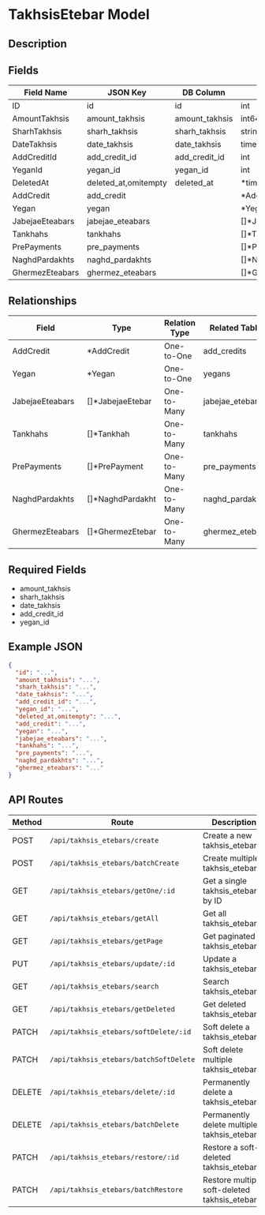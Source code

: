 # TakhsisEtebar Model

## Description


## Fields
| Field Name | JSON Key | DB Column | Type | Required | Validation | Description |
|------------|----------|-----------|------|----------|------------|-------------|
| ID | id | id | int | false | omitempty,gt=0 |  |
| AmountTakhsis | amount_takhsis | amount_takhsis | int64 | true | required,gt=0 |  |
| SharhTakhsis | sharh_takhsis | sharh_takhsis | string | true | required,max=255,regex=epns |  |
| DateTakhsis | date_takhsis | date_takhsis | time.Time | true | required,pasttime |  |
| AddCreditId | add_credit_id | add_credit_id | int | true | required,gt=0,exists=add_credits.id |  |
| YeganId | yegan_id | yegan_id | int | true | required,gt=0,exists=yegans.id |  |
| DeletedAt | deleted_at,omitempty | deleted_at | *time.Time | false | omitempty,pasttime |  |
| AddCredit | add_credit |  | *AddCredit | false |  |  |
| Yegan | yegan |  | *Yegan | false |  |  |
| JabejaeEteabars | jabejae_eteabars |  | []*JabejaeEtebar | false |  |  |
| Tankhahs | tankhahs |  | []*Tankhah | false |  |  |
| PrePayments | pre_payments |  | []*PrePayment | false |  |  |
| NaghdPardakhts | naghd_pardakhts |  | []*NaghdPardakht | false |  |  |
| GhermezEteabars | ghermez_eteabars |  | []*GhermezEtebar | false |  |  |


## Relationships
| Field | Type | Relation Type | Related Table | Foreign Key |
|-------|------|---------------|---------------|-------------|
| AddCredit | *AddCredit | One-to-One | add_credits | takhsis_etebar_id |
| Yegan | *Yegan | One-to-One | yegans | yegan_id |
| JabejaeEteabars | []*JabejaeEtebar | One-to-Many | jabejae_etebars | takhsis_etebar_id |
| Tankhahs | []*Tankhah | One-to-Many | tankhahs | takhsis_etebar_id |
| PrePayments | []*PrePayment | One-to-Many | pre_payments | takhsis_etebar_id |
| NaghdPardakhts | []*NaghdPardakht | One-to-Many | naghd_pardakhts | takhsis_etebar_id |
| GhermezEteabars | []*GhermezEtebar | One-to-Many | ghermez_etebars | takhsis_etebar_id |


## Required Fields
- amount_takhsis
- sharh_takhsis
- date_takhsis
- add_credit_id
- yegan_id

## Example JSON
```json
{
  "id": "...",
  "amount_takhsis": "...",
  "sharh_takhsis": "...",
  "date_takhsis": "...",
  "add_credit_id": "...",
  "yegan_id": "...",
  "deleted_at,omitempty": "...",
  "add_credit": "...",
  "yegan": "...",
  "jabejae_eteabars": "...",
  "tankhahs": "...",
  "pre_payments": "...",
  "naghd_pardakhts": "...",
  "ghermez_eteabars": "..."
}
```

## API Routes
| Method | Route | Description |
|--------|-------|-------------|
| POST | `/api/takhsis_etebars/create` | Create a new takhsis_etebars |
| POST | `/api/takhsis_etebars/batchCreate` | Create multiple takhsis_etebarss |
| GET | `/api/takhsis_etebars/getOne/:id` | Get a single takhsis_etebars by ID |
| GET | `/api/takhsis_etebars/getAll` | Get all takhsis_etebarss |
| GET | `/api/takhsis_etebars/getPage` | Get paginated takhsis_etebarss |
| PUT | `/api/takhsis_etebars/update/:id` | Update a takhsis_etebars |
| GET | `/api/takhsis_etebars/search` | Search takhsis_etebarss |
| GET | `/api/takhsis_etebars/getDeleted` | Get deleted takhsis_etebarss |
| PATCH | `/api/takhsis_etebars/softDelete/:id` | Soft delete a takhsis_etebars |
| PATCH | `/api/takhsis_etebars/batchSoftDelete` | Soft delete multiple takhsis_etebarss |
| DELETE | `/api/takhsis_etebars/delete/:id` | Permanently delete a takhsis_etebars |
| DELETE | `/api/takhsis_etebars/batchDelete` | Permanently delete multiple takhsis_etebarss |
| PATCH | `/api/takhsis_etebars/restore/:id` | Restore a soft-deleted takhsis_etebars |
| PATCH | `/api/takhsis_etebars/batchRestore` | Restore multiple soft-deleted takhsis_etebarss |


